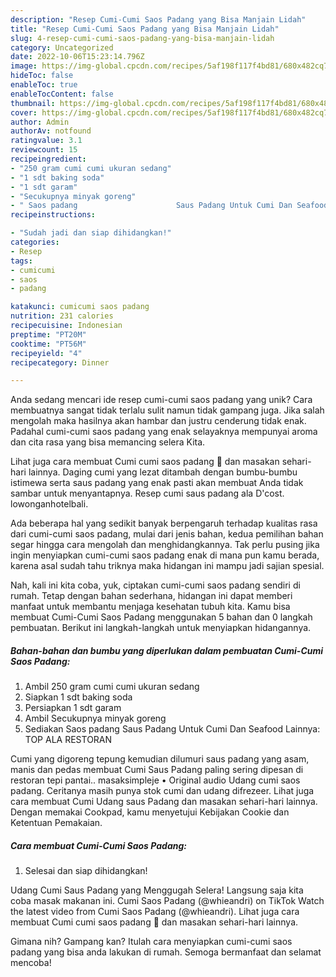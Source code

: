 ```yaml
---
description: "Resep Cumi-Cumi Saos Padang yang Bisa Manjain Lidah"
title: "Resep Cumi-Cumi Saos Padang yang Bisa Manjain Lidah"
slug: 4-resep-cumi-cumi-saos-padang-yang-bisa-manjain-lidah
category: Uncategorized
date: 2022-10-06T15:23:14.796Z
image: https://img-global.cpcdn.com/recipes/5af198f117f4bd81/680x482cq70/cumi-cumi-saos-padang-foto-resep-utama.jpg
hideToc: false
enableToc: true
enableTocContent: false
thumbnail: https://img-global.cpcdn.com/recipes/5af198f117f4bd81/680x482cq70/cumi-cumi-saos-padang-foto-resep-utama.jpg
cover: https://img-global.cpcdn.com/recipes/5af198f117f4bd81/680x482cq70/cumi-cumi-saos-padang-foto-resep-utama.jpg
author: Admin
authorAv: notfound
ratingvalue: 3.1
reviewcount: 15
recipeingredient:
- "250 gram cumi cumi ukuran sedang"
- "1 sdt baking soda"
- "1 sdt garam"
- "Secukupnya minyak goreng"
- " Saos padang                      Saus Padang Untuk Cumi Dan Seafood Lainnya TOP ALA RESTORAN"
recipeinstructions:

- "Sudah jadi dan siap dihidangkan!"
categories:
- Resep
tags:
- cumicumi
- saos
- padang

katakunci: cumicumi saos padang 
nutrition: 231 calories
recipecuisine: Indonesian
preptime: "PT20M"
cooktime: "PT56M"
recipeyield: "4"
recipecategory: Dinner

---
```





Anda sedang mencari ide resep cumi-cumi saos padang yang unik? Cara membuatnya sangat tidak terlalu sulit namun tidak gampang juga. Jika salah mengolah maka hasilnya akan hambar dan justru cenderung tidak enak. Padahal cumi-cumi saos padang yang enak selayaknya mempunyai aroma dan cita rasa yang bisa memancing selera Kita.





Lihat juga cara membuat Cumi cumi saos padang 🦑 dan masakan sehari-hari lainnya. Daging cumi yang lezat ditambah dengan bumbu-bumbu istimewa serta saus padang yang enak pasti akan membuat Anda tidak sambar untuk menyantapnya. Resep cumi saus padang ala D&#39;cost. lowonganhotelbali.

Ada beberapa hal yang sedikit banyak berpengaruh terhadap kualitas rasa dari cumi-cumi saos padang, mulai dari jenis bahan, kedua pemilihan bahan segar hingga cara mengolah dan menghidangkannya. Tak perlu pusing jika ingin menyiapkan cumi-cumi saos padang enak di mana pun kamu berada, karena asal sudah tahu triknya maka hidangan ini mampu jadi sajian spesial.






Nah, kali ini kita coba, yuk, ciptakan cumi-cumi saos padang sendiri di rumah. Tetap dengan bahan sederhana, hidangan ini dapat memberi manfaat untuk membantu menjaga kesehatan tubuh kita. Kamu bisa membuat Cumi-Cumi Saos Padang menggunakan 5 bahan dan 0 langkah pembuatan. Berikut ini langkah-langkah untuk menyiapkan hidangannya.

<!--inarticleads1-->

##### Bahan-bahan dan bumbu yang diperlukan dalam pembuatan Cumi-Cumi Saos Padang:

1. Ambil 250 gram cumi cumi ukuran sedang
1. Siapkan 1 sdt baking soda
1. Persiapkan 1 sdt garam
1. Ambil Secukupnya minyak goreng
1. Sediakan  Saos padang                      Saus Padang Untuk Cumi Dan Seafood Lainnya: TOP ALA RESTORAN


Cumi yang digoreng tepung kemudian dilumuri saus padang yang asam, manis dan pedas membuat Cumi Saus Padang paling sering dipesan di restoran tepi pantai.. masaksimpleje • Original audio Udang cumi saos padang. Ceritanya masih punya stok cumi dan udang difrezeer. Lihat juga cara membuat Cumi Udang saus Padang dan masakan sehari-hari lainnya. Dengan memakai Cookpad, kamu menyetujui Kebijakan Cookie dan Ketentuan Pemakaian. 

<!--inarticleads2-->

##### Cara membuat Cumi-Cumi Saos Padang:


1. Selesai dan siap dihidangkan!

Udang Cumi Saus Padang yang Menggugah Selera! Langsung saja kita coba masak makanan ini. Cumi Saos Padang (@whieandri) on TikTok Watch the latest video from Cumi Saos Padang (@whieandri). Lihat juga cara membuat Cumi cumi saos padang 🦑 dan masakan sehari-hari lainnya. 

Gimana nih? Gampang kan? Itulah cara menyiapkan cumi-cumi saos padang yang bisa anda lakukan di rumah. Semoga bermanfaat dan selamat mencoba!

